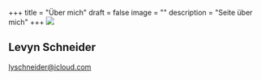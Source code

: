 +++
title = "Über mich"
draft = false
image = ""
description = "Seite über mich"
+++
![](/img/default-author.png)

## Levyn Schneider

lyschneider@icloud.com